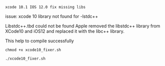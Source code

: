 `xcode 10.1 IOS 12.0 fix missing libs`

issue: xcode 10 library not found for -lstdc++

Libstdc++.tbd could not be found
Apple removed the libstdc++ library from XCode10 and iOS12 and replaced it with the libc++ library.

This help to compile successfully

``chmod +x xcode10_fixer.sh``

``./xcode10_fixer.sh``
